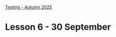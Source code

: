 [Testing - Autumn 2025](https://github.com/arturomorarioja-kea/SD_Testing_E25/blob/main/README.md)

# Lesson 6 - 30 September

[-> git pull https://github.com/arturomorarioja/js_basic_selenium_webdriver_tests]: #
[-> git pull https://github.com/arturomorarioja/js_formy_selenium_webdriver_tests]: #

[-> Solve Customers API]: #

[-> Slides E2E Testing + CSS demo on EK]: #
[-> Selenium IDE demo on php_mysql_films_auth]: #
[-> Selenium WebDriver demos: basic, formy (+pom), waits]: #
[-> Explain Selenium Grid]: #
[-> Homework: Selenium Webshop]: #

[-> Slides Cypress]: #
[-> Cypress demos: ]: #

[-> Solve Measure Converter]: #

[## Exercise solutions]: #
[- API testing: Customers]: #
[  - Collection(https://github.com/arturomorarioja-ek/SD_Testing_E25/blob/main/Lesson05/Customers.postman_collection.json)]: #
[  - Environment(https://github.com/arturomorarioja-ek/SD_Testing_E25/blob/main/Lesson05/Customers.postman_environment.json)]: #
[- Unit and integration testing: Measure converter (Python/Pytest(https://github.com/arturomorarioja/py_measure_converter) | PHP/PHPUnit(https://github.com/arturomorarioja/measure_converter)]: #

[## Class takeaways]: #
[Check out the following slides on Itslearning]: #
[- **End-to-End UI Testing**]: #
[- **Selenium**, with especial attention to Selenium WebDriver(https://www.selenium.dev/documentation/webdriver/)]: #
[Check out the following code samples]: #
[- Selenium WebDriver]: #
[  - Basic(https://github.com/arturomorarioja/js_basic_selenium_webdriver_tests)]: #
[  - Formy(https://github.com/arturomorarioja/js_formy_selenium_webdriver_tests). It tests Meaghan Lewis' Formy(https://formy-project.herokuapp.com/) page]: #
[  - Waits(https://github.com/arturomorarioja/js_waits_selenium_webdriver_tests)]: #

[## Homework]: #
[- End-to-End Testing]: #
[  - Solve the Webshop End-to-End Testing Exercise(https://github.com/arturomorarioja-ek/SD_Testing_E25/blob/main/Lesson06/01%20Selenium%20Webshop.md) in Selenium WebDriver, Cypress and Playwright]: #
[  - You can practice further by automating every page in Formy(https://formy-project.herokuapp.com/) (warning: `autocomplete` may not work) and the-internet(https://the-internet.herokuapp.com/)]: #
[- Start working on the **First Mandatory Assignment**. Find related information in Itslearning]: #
